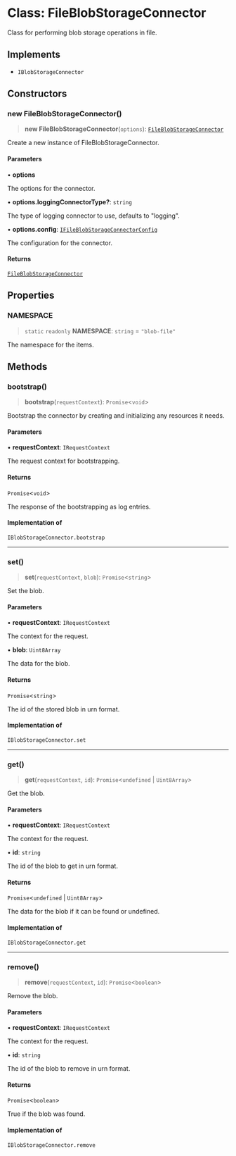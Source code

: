 # Class: FileBlobStorageConnector

Class for performing blob storage operations in file.

## Implements

- `IBlobStorageConnector`

## Constructors

### new FileBlobStorageConnector()

> **new FileBlobStorageConnector**(`options`): [`FileBlobStorageConnector`](FileBlobStorageConnector.md)

Create a new instance of FileBlobStorageConnector.

#### Parameters

• **options**

The options for the connector.

• **options.loggingConnectorType?**: `string`

The type of logging connector to use, defaults to "logging".

• **options.config**: [`IFileBlobStorageConnectorConfig`](../interfaces/IFileBlobStorageConnectorConfig.md)

The configuration for the connector.

#### Returns

[`FileBlobStorageConnector`](FileBlobStorageConnector.md)

## Properties

### NAMESPACE

> `static` `readonly` **NAMESPACE**: `string` = `"blob-file"`

The namespace for the items.

## Methods

### bootstrap()

> **bootstrap**(`requestContext`): `Promise`\<`void`\>

Bootstrap the connector by creating and initializing any resources it needs.

#### Parameters

• **requestContext**: `IRequestContext`

The request context for bootstrapping.

#### Returns

`Promise`\<`void`\>

The response of the bootstrapping as log entries.

#### Implementation of

`IBlobStorageConnector.bootstrap`

***

### set()

> **set**(`requestContext`, `blob`): `Promise`\<`string`\>

Set the blob.

#### Parameters

• **requestContext**: `IRequestContext`

The context for the request.

• **blob**: `Uint8Array`

The data for the blob.

#### Returns

`Promise`\<`string`\>

The id of the stored blob in urn format.

#### Implementation of

`IBlobStorageConnector.set`

***

### get()

> **get**(`requestContext`, `id`): `Promise`\<`undefined` \| `Uint8Array`\>

Get the blob.

#### Parameters

• **requestContext**: `IRequestContext`

The context for the request.

• **id**: `string`

The id of the blob to get in urn format.

#### Returns

`Promise`\<`undefined` \| `Uint8Array`\>

The data for the blob if it can be found or undefined.

#### Implementation of

`IBlobStorageConnector.get`

***

### remove()

> **remove**(`requestContext`, `id`): `Promise`\<`boolean`\>

Remove the blob.

#### Parameters

• **requestContext**: `IRequestContext`

The context for the request.

• **id**: `string`

The id of the blob to remove in urn format.

#### Returns

`Promise`\<`boolean`\>

True if the blob was found.

#### Implementation of

`IBlobStorageConnector.remove`
